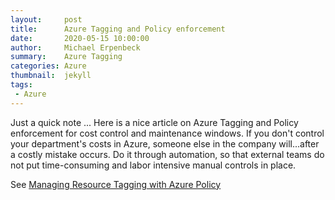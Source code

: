 ```yaml
---
layout:     post
title:      Azure Tagging and Policy enforcement
date:       2020-05-15 10:00:00
author:     Michael Erpenbeck
summary:    Azure Tagging
categories: Azure
thumbnail:  jekyll
tags:
 - Azure
---
```


Just a quick note ... Here is a nice article on Azure Tagging and Policy enforcement for cost control and maintenance windows.  If you don't control your department's costs in Azure, someone else in the company will...after a costly mistake occurs.  Do it through automation, so that external teams do not put time-consuming and labor intensive manual controls in place.

See [Managing Resource Tagging with Azure Policy](https://cloudskills.io/blog/azure-policy-tagging?__s=uqywoptvtgjkvewfgurh)